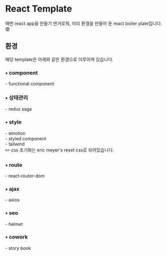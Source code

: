 # React Template

매번 react app을 만들기 번거로워, 미리 환경을 만들어 둔 react boiler plate입니다. 😨

## 환경

해당 template은 아래와 같은 환경으로 이루어져 있습니다.

### • component

\- functional component

### • 상태관리

\- redux saga

### • style

\- emotion  
\- styled component  
\- tailwind  
✏️ css 초기화는 eric meyer's reset css로 되어있습니다.

### • route

\- react-router-dom

### • ajax

\- axios

### • seo

\- helmet

### • cowork

\- story book

<!-- ### • test -->
<!-- jest -->

<!-- ### • coding convention

\- eslint -->
